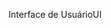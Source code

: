 <span data-ttu-id="831b2-101">Interface de Usuário</span><span class="sxs-lookup"><span data-stu-id="831b2-101">UI</span></span>